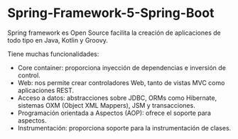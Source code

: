 # Spring-Framework-5-Spring-Boot
Spring framework es Open Source facilita la creación de aplicaciones de todo tipo en Java, Kotlin y Groovy.

Tiene muchas funcionalidades:

- Core container: proporciona inyección de dependencias e inversión de control.
- Web: nos permite crear controladores Web, tanto de vistas MVC como aplicaciones REST.
- Acceso a datos: abstracciones sobre JDBC, ORMs como Hibernate, sistemas OXM (Object XML Mappers), JSM y transacciones.
- Programación orientada a Aspectos (AOP): ofrece el soporte para aspectos.
- Instrumentación: proporciona soporte para la instrumentación de clases.

